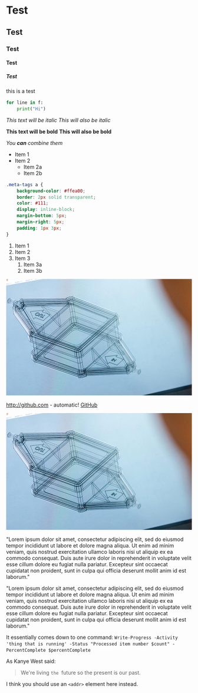 # Test

## Test

### Test

#### Test

##### Test

this is a test

```python
for line in f:
    print("Hi")
```

*This text will be italic*
_This will also be italic_

**This text will be bold**
__This will also be bold__

_You **can** combine them_

* Item 1
* Item 2
  * Item 2a
  * Item 2b
  
```css
.meta-tags a {
    background-color: #ffea00;
    border: 2px solid transparent;
    color: #111;
    display: inline-block;
    margin-bottom: 5px;
    margin-right: 5px;
    padding: 1px 3px;
}
```

1. Item 1
1. Item 2
1. Item 3
   1. Item 3a
   1. Item 3b
   
<!--- breakout -->
<img alt="cool" src="images/diag.jpg" class="fullwidth">
<!--- breakin -->


http://github.com - automatic!
[GitHub](http://github.com)

<img alt="cool" src="images/diag.jpg" class="halfwidth">

"Lorem ipsum dolor sit amet, consectetur adipiscing elit, sed do eiusmod tempor incididunt ut labore et dolore magna aliqua. Ut enim ad minim veniam, quis nostrud exercitation ullamco laboris nisi ut aliquip ex ea commodo consequat. Duis aute irure dolor in reprehenderit in voluptate velit esse cillum dolore eu fugiat nulla pariatur. Excepteur sint occaecat cupidatat non proident, sunt in culpa qui officia deserunt mollit anim id est laborum."

"Lorem ipsum dolor sit amet, consectetur adipiscing elit, sed do eiusmod tempor incididunt ut labore et dolore magna aliqua. Ut enim ad minim veniam, quis nostrud exercitation ullamco laboris nisi ut aliquip ex ea commodo consequat. Duis aute irure dolor in reprehenderit in voluptate velit esse cillum dolore eu fugiat nulla pariatur. Excepteur sint occaecat cupidatat non proident, sunt in culpa qui officia deserunt mollit anim id est laborum."

It essentially comes down to one command: `Write-Progress -Activity 'thing that is running' -Status "Processed item number $count" -PercentComplete $percentComplete`

As Kanye West said:

> We're living `the `future so
> the present is our past.

I think you should use an
`<addr>` element here instead.
